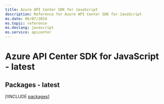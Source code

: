 ```yaml
---
title: Azure API Center SDK for JavaScript
description: Reference for Azure API Center SDK for JavaScript
ms.date: 06/07/2024
ms.topic: reference
ms.devlang: javascript
ms.service: apicenter
---
```

# Azure API Center SDK for JavaScript - latest
## Packages - latest
[!INCLUDE [packages](api-center-index.md)]